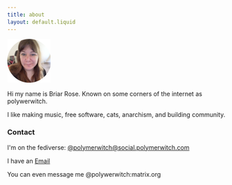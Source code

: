 ```yaml
---
title: about
layout: default.liquid
---
```

![A picture of me](/imgs/me.png "It me!")

Hi my name is Briar Rose. Known on some corners of the internet as polywerwitch.

I like making music, free software, cats, anarchism, and building community.

### Contact
I'm on the fediverse: [@polymerwitch@social.polymerwitch.com](https://social.polymerwitch.com/@polywerwitch)

I have an [Email](mailto:briarrose@mailbox.org)

You can even message me @polywerwitch:matrix.org

